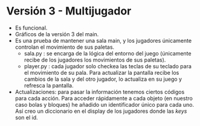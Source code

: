 # Versión 3 - Multijugador

 - Es funcional.
 - Gráficos de la versión 3 del main. 
 - Es una prueba de mantener una sala main, y los jugadores únicamente controlan el movimiento de sus paletas.
    - sala.py : se encarga de la lógica del entorno del juego (únicamente recibe de los jugadores los movimientos de sus paletas).
    - player.py : cada jugador solo checkea las teclas de su teclado para el movimiento de su pala. Para actualizar la pantalla recibe los cambios de la sala y del otro jugador, lo actualiza en su juego y refresca la pantalla.
 - Actualizaciones: para pasar la información tenemos ciertos códigos para cada acción. Para acceder rápidamente a cada objeto (en nuestro caso bolas y bloques) he añadido un identificador único para cada uno. Así creo un diccionario en el display de los jugadores donde las *keys* son el id.
